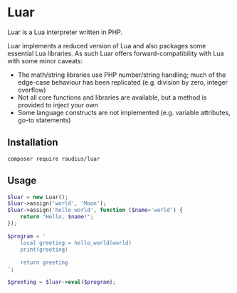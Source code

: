 # Luar

Luar is a Lua interpreter written in PHP.

Luar implements a reduced version of Lua and also packages some essential Lua libraries. As such Luar offers forward-compatibility with Lua with some minor caveats:

* The math/string libraries use PHP number/string handling; much of the edge-case behaviour has been replicated (e.g. division by zero, integer overflow)
* Not all core functions and libraries are available, but a method is provided to inject your own
* Some language constructs are not implemented (e.g. variable attributes, go-to statements)

## Installation
```
composer require raudius/luar
```

## Usage

```php
$luar = new Luar();
$luar->assign('world', 'Moon');
$luar->assign('hello_world', function ($name='world') {
    return "Hello, $name!";
});

$program = '
    local greeting = hello_world(world)
    print(greeting)
    
    return greeting
';

$greeting = $luar->eval($program);
```

